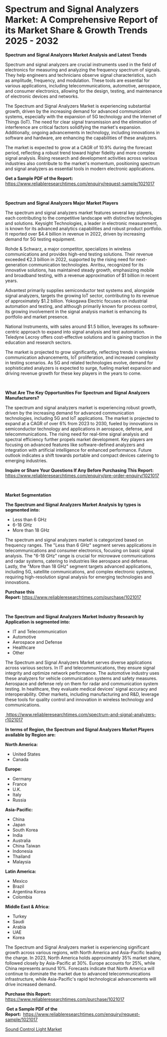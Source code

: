 <p><h1>Spectrum and Signal Analyzers Market: A Comprehensive Report of its Market Share & Growth Trends 2025 - 2032</h1></p><p><strong>Spectrum and Signal Analyzers Market Analysis and Latest Trends</strong></p>
<p><p>Spectrum and signal analyzers are crucial instruments used in the field of electronics for measuring and analyzing the frequency spectrum of signals. They help engineers and technicians observe signal characteristics, such as amplitude, frequency, and modulation. These tools are essential for various applications, including telecommunications, automotive, aerospace, and consumer electronics, allowing for the design, testing, and maintenance of electronic devices and networks.</p><p>The Spectrum and Signal Analyzers Market is experiencing substantial growth, driven by the increasing demand for advanced communication systems, especially with the expansion of 5G technology and the Internet of Things (IoT). The need for clear signal transmission and the elimination of interference are critical factors solidifying the market's expansion. Additionally, ongoing advancements in technology, including innovations in software and hardware, are enhancing the capabilities of these analyzers.</p><p>The market is expected to grow at a CAGR of 10.9% during the forecast period, reflecting a robust trend toward higher fidelity and more complex signal analysis. Rising research and development activities across various industries also contribute to the market's momentum, positioning spectrum and signal analyzers as essential tools in modern electronic applications.</p></p>
<p><strong>Get a Sample PDF of the Report:&nbsp;</strong> <a href="https://www.reliableresearchtimes.com/enquiry/request-sample/1021017?utm_campaign=2383&utm_medium=2&utm_source=Github&utm_content=ia&utm_term=11022025&utm_id=spectrum-and-signal-analyzers">https://www.reliableresearchtimes.com/enquiry/request-sample/1021017</a></p>
<p>&nbsp;</p>
<p><strong>Spectrum and Signal Analyzers Major Market Players</strong></p>
<p><p>The spectrum and signal analyzers market features several key players, each contributing to the competitive landscape with distinctive technologies and solutions. Keysight Technologies, a leader in electronic measurement, is known for its advanced analytics capabilities and robust product portfolio. It reported over $4.4 billion in revenue in 2022, driven by increasing demand for 5G testing equipment.</p><p>Rohde & Schwarz, a major competitor, specializes in wireless communications and provides high-end testing solutions. Their revenue exceeded €2.3 billion in 2022, supported by the rising need for next-generation communication technologies. Anritsu, recognized for its innovative solutions, has maintained steady growth, emphasizing mobile and broadband testing, with a revenue approximation of $1 billion in recent years.</p><p>Advantest primarily supplies semiconductor test systems and, alongside signal analyzers, targets the growing IoT sector, contributing to its revenue of approximately $1.2 billion. Yokogawa Electric focuses on industrial automation and testing, and although primarily known for process control, its growing involvement in the signal analysis market is enhancing its portfolio and market presence.</p><p>National Instruments, with sales around $1.5 billion, leverages its software-centric approach to expand into signal analysis and test automation. Teledyne Lecroy offers cost-effective solutions and is gaining traction in the education and research sectors.</p><p>The market is projected to grow significantly, reflecting trends in wireless communication advancements, IoT proliferation, and increased complexity in testing scenarios. As 5G and related technologies evolve, demand for sophisticated analyzers is expected to surge, fueling market expansion and driving revenue growth for these key players in the years to come.</p></p>
<p>&nbsp;</p>
<p><strong>What Are The Key Opportunities For Spectrum and Signal Analyzers Manufacturers?</strong></p>
<p><p>The spectrum and signal analyzers market is experiencing robust growth, driven by the increasing demand for advanced communication technologies, including 5G and IoT applications. The market is projected to expand at a CAGR of over 6% from 2023 to 2030, fueled by innovations in semiconductor technology and applications in aerospace, defense, and telecommunications. The rising need for real-time signal analysis and spectral efficiency further propels market development. Key players are focusing on advanced features like software-defined analyzers and integration with artificial intelligence for enhanced performance. Future outlook indicates a shift towards portable and compact devices catering to emerging industries.</p></p>
<p><strong>Inquire or Share Your Questions If Any Before Purchasing This Report:</strong> <a href="https://www.reliableresearchtimes.com/enquiry/pre-order-enquiry/1021017?utm_campaign=2383&utm_medium=2&utm_source=Github&utm_content=ia&utm_term=11022025&utm_id=spectrum-and-signal-analyzers">https://www.reliableresearchtimes.com/enquiry/pre-order-enquiry/1021017</a></p>
<p>&nbsp;</p>
<p><strong>Market Segmentation</strong></p>
<p><strong>The Spectrum and Signal Analyzers Market Analysis by types is segmented into:</strong></p>
<p><ul><li>Less than 6 GHz</li><li>6-18 GHz</li><li>More than 18 GHz</li></ul></p>
<p><p>The spectrum and signal analyzers market is categorized based on frequency ranges. The "Less than 6 GHz" segment serves applications in telecommunications and consumer electronics, focusing on basic signal analysis. The "6-18 GHz" range is crucial for microwave communications and radar systems, catering to industries like aerospace and defense. Lastly, the "More than 18 GHz" segment targets advanced applications, including 5G, satellite communications, and complex electronic systems, requiring high-resolution signal analysis for emerging technologies and innovations.</p></p>
<p><strong>Purchase this Report:&nbsp;</strong><a href="https://www.reliableresearchtimes.com/purchase/1021017?utm_campaign=2383&utm_medium=2&utm_source=Github&utm_content=ia&utm_term=11022025&utm_id=spectrum-and-signal-analyzers">https://www.reliableresearchtimes.com/purchase/1021017</a></p>
<p>&nbsp;</p>
<p><strong>The Spectrum and Signal Analyzers Market Industry Research by Application is segmented into:</strong></p>
<p><ul><li>IT and Telecommunication</li><li>Automotive</li><li>Aerospace and Defense</li><li>Healthcare</li><li>Other</li></ul></p>
<p><p>The Spectrum and Signal Analyzers Market serves diverse applications across various sectors. In IT and telecommunications, they ensure signal integrity and optimize network performance. The automotive industry uses these analyzers for vehicle communication systems and safety measures. Aerospace and defense rely on them for radar and communication system testing. In healthcare, they evaluate medical devices' signal accuracy and interoperability. Other markets, including manufacturing and R&D, leverage these tools for quality control and innovation in wireless technology and communications.</p></p>
<p><a href="https://www.reliableresearchtimes.com/spectrum-and-signal-analyzers-r1021017?utm_campaign=2383&utm_medium=2&utm_source=Github&utm_content=ia&utm_term=11022025&utm_id=spectrum-and-signal-analyzers">&nbsp;https://www.reliableresearchtimes.com/spectrum-and-signal-analyzers-r1021017</a></p>
<p><strong>In terms of Region, the Spectrum and Signal Analyzers Market Players available by Region are:</strong></p>
<p>
    <p> <strong> North America: </strong>
        <ul>
            <li>United States</li>
            <li>Canada</li>
        </ul>
        </p> 
    <p> <strong> Europe: </strong>
        <ul>
            <li>Germany</li>
            <li>France</li>
            <li>U.K.</li>
            <li>Italy</li>
            <li>Russia</li>
        </ul>
        </p> 
    <p> <strong> Asia-Pacific: </strong>
        <ul>
            <li>China</li>
            <li>Japan</li>
            <li>South Korea</li>
            <li>India</li>
            <li>Australia</li>
            <li>China Taiwan</li>
            <li>Indonesia</li>
            <li>Thailand</li>
            <li>Malaysia</li>
        </ul>
        </p> 
    <p> <strong> Latin America: </strong>
        <ul>
            <li>Mexico</li>
            <li>Brazil</li>
            <li>Argentina Korea</li>
            <li>Colombia</li>
        </ul>
        </p> 
    <p> <strong> Middle East & Africa: </strong>
        <ul>
            <li>Turkey</li>
            <li>Saudi</li>
            <li>Arabia</li>
            <li>UAE</li>
            <li>Korea</li>
        </ul>
    </p>
    </p>
<p><p>The Spectrum and Signal Analyzers market is experiencing significant growth across various regions, with North America and Asia-Pacific leading the charge. In 2023, North America holds approximately 35% market share, followed closely by Asia-Pacific at 30%. Europe accounts for 25%, while China represents around 10%. Forecasts indicate that North America will continue to dominate the market due to advanced telecommunications infrastructure, while Asia-Pacific's rapid technological advancements will drive increased demand.</p></p>
<p><strong>Purchase this Report: </strong><a href="https://www.reliableresearchtimes.com/purchase/1021017?utm_campaign=2383&utm_medium=2&utm_source=Github&utm_content=ia&utm_term=11022025&utm_id=spectrum-and-signal-analyzers">https://www.reliableresearchtimes.com/purchase/1021017</a></p>
<p>&nbsp;<strong>Get a Sample PDF of the Report:&nbsp;&nbsp;</strong><a href="https://www.reliableresearchtimes.com/enquiry/request-sample/1021017?utm_campaign=2383&utm_medium=2&utm_source=Github&utm_content=ia&utm_term=11022025&utm_id=spectrum-and-signal-analyzers">https://www.reliableresearchtimes.com/enquiry/request-sample/1021017</a></p>
<p><strong></strong></p>
<p><p><a href="https://github.com/locarol73/Market-Research-Report-List-1/blob/main/sound-control-light-market.md?utm_campaign=2383&utm_medium=2&utm_source=Github&utm_content=ia&utm_term=11022025&utm_id=spectrum-and-signal-analyzers">Sound Control Light Market</a></p></p>